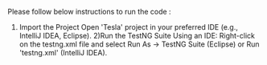 ﻿Please follow below instructions to run the code :
 1) Import the Project
    Open 'Tesla' project in your preferred IDE (e.g., IntelliJ IDEA, Eclipse).
 2)Run the TestNG Suite
  Using an IDE:
  Right-click on the testng.xml file and select Run As → TestNG Suite (Eclipse) or Run 'testng.xml' (IntelliJ IDEA).   
